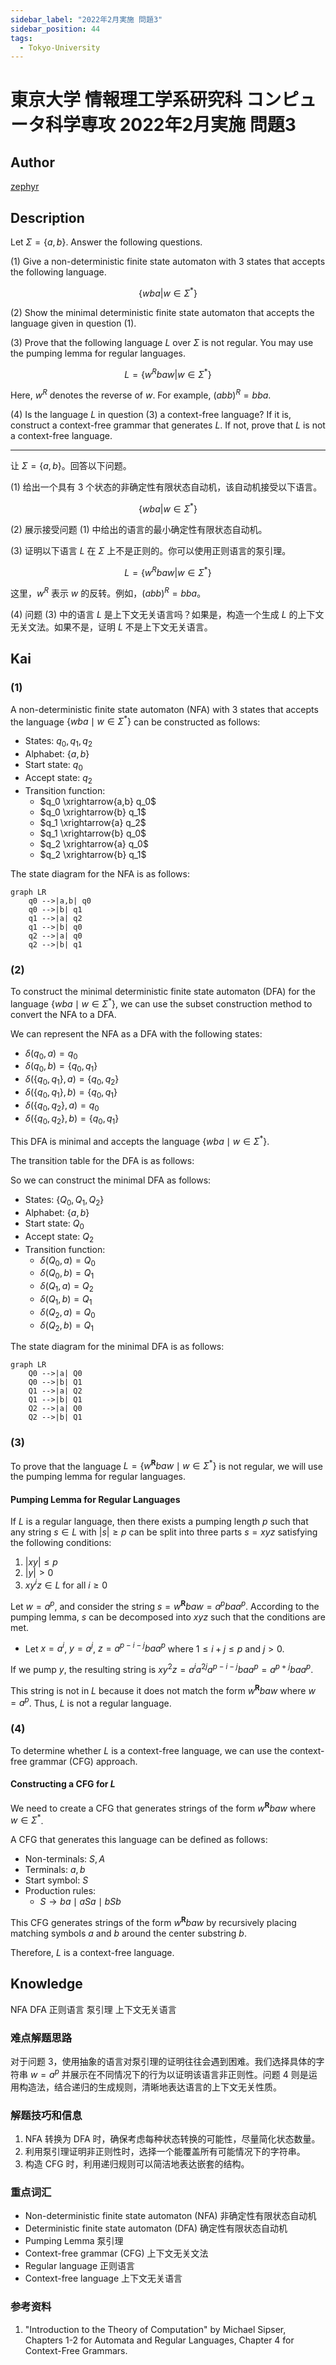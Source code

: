 ```yaml
---
sidebar_label: "2022年2月実施 問題3"
sidebar_position: 44
tags:
  - Tokyo-University
---
```

# 東京大学 情報理工学系研究科 コンピュータ科学専攻 2022年2月実施 問題3

## **Author**
[zephyr](https://inshi-notes.zephyr-zdz.space/)

## **Description**
Let $\Sigma = \{a,b\}$. Answer the following questions.

(1) Give a non-deterministic finite state automaton with 3 states that accepts the following language.

$$
\{wba | w \in \Sigma^*\}
$$

(2) Show the minimal deterministic finite state automaton that accepts the language given in question (1).

(3) Prove that the following language $L$ over $\Sigma$ is not regular. You may use the pumping lemma for regular languages.

$$
L = \{w^Rbaw | w \in \Sigma^*\}
$$

Here, $w^R$ denotes the reverse of $w$. For example, $(abb)^R = bba$.

(4) Is the language $L$ in question (3) a context-free language? If it is, construct a context-free grammar that generates $L$. If not, prove that $L$ is not a context-free language.

---

让 $\Sigma = \{a,b\}$。回答以下问题。

(1) 给出一个具有 3 个状态的非确定性有限状态自动机，该自动机接受以下语言。

$$
\{wba | w \in \Sigma^*\}
$$

(2) 展示接受问题 (1) 中给出的语言的最小确定性有限状态自动机。

(3) 证明以下语言 $L$ 在 $\Sigma$ 上不是正则的。你可以使用正则语言的泵引理。

$$
L = \{w^Rbaw | w \in \Sigma^*\}
$$

这里，$w^R$ 表示 $w$ 的反转。例如，$(abb)^R = bba$。

(4) 问题 (3) 中的语言 $L$ 是上下文无关语言吗？如果是，构造一个生成 $L$ 的上下文无关文法。如果不是，证明 $L$ 不是上下文无关语言。

## **Kai**
### (1)

A non-deterministic finite state automaton (NFA) with 3 states that accepts the language $\{wba \mid w \in \Sigma^*\}$ can be constructed as follows:

- States: $q_0, q_1, q_2$
- Alphabet: $\{a, b\}$
- Start state: $q_0$
- Accept state: $q_2$
- Transition function:
  - $q_0 \xrightarrow{a,b} q_0$
  - $q_0 \xrightarrow{b} q_1$
  - $q_1 \xrightarrow{a} q_2$
  - $q_1 \xrightarrow{b} q_0$
  - $q_2 \xrightarrow{a} q_0$
  - $q_2 \xrightarrow{b} q_1$

The state diagram for the NFA is as follows:

```mermaid
graph LR
    q0 -->|a,b| q0
    q0 -->|b| q1
    q1 -->|a| q2
    q1 -->|b| q0
    q2 -->|a| q0
    q2 -->|b| q1
```

### (2)

To construct the minimal deterministic finite state automaton (DFA) for the language $\{wba \mid w \in \Sigma^*\}$, we can use the subset construction method to convert the NFA to a DFA.

We can represent the NFA as a DFA with the following states:

- $\delta(q_0, a) = q_0$
- $\delta(q_0, b) = \{q_0, q_1\}$
- $\delta(\{q_0, q_1\}, a) = \{q_0, q_2\}$
- $\delta(\{q_0, q_1\}, b) = \{q_0, q_1\}$
- $\delta(\{q_0, q_2\}, a) = q_0$
- $\delta(\{q_0, q_2\}, b) = \{q_0, q_1\}$

This DFA is minimal and accepts the language $\{wba \mid w \in \Sigma^*\}$.

The transition table for the DFA is as follows:

So we can construct the minimal DFA as follows:

- States: $\{Q_0, Q_1, Q_2\}$
- Alphabet: $\{a, b\}$
- Start state: $Q_0$
- Accept state: $Q_2$
- Transition function:
  - $\delta(Q_0, a) = Q_0$
  - $\delta(Q_0, b) = Q_1$
  - $\delta(Q_1, a) = Q_2$
  - $\delta(Q_1, b) = Q_1$
  - $\delta(Q_2, a) = Q_0$
  - $\delta(Q_2, b) = Q_1$

The state diagram for the minimal DFA is as follows:

```mermaid
graph LR
    Q0 -->|a| Q0
    Q0 -->|b| Q1
    Q1 -->|a| Q2
    Q1 -->|b| Q1
    Q2 -->|a| Q0
    Q2 -->|b| Q1
```

### (3)

To prove that the language $L = \{w^{\mathbf{R}}baw \mid w \in \Sigma^*\}$ is not regular, we will use the pumping lemma for regular languages.

#### Pumping Lemma for Regular Languages

If $L$ is a regular language, then there exists a pumping length $p$ such that any string $s \in L$ with $|s| \geq p$ can be split into three parts $s = xyz$ satisfying the following conditions:

1. $|xy| \leq p$
2. $|y| > 0$
3. $xy^iz \in L$ for all $i \geq 0$

Let $w = a^p$, and consider the string $s = w^{\mathbf{R}}baw = a^p b a a^p$. According to the pumping lemma, $s$ can be decomposed into $xyz$ such that the conditions are met.

- Let $x = a^i$, $y = a^j$, $z = a^{p-i-j} b a a^p$ where $1 \leq i+j \leq p$ and $j > 0$.

If we pump $y$, the resulting string is $xy^2z = a^i a^{2j} a^{p-i-j} b a a^p = a^{p+j} b a a^p$.

This string is not in $L$ because it does not match the form $w^{\mathbf{R}}baw$ where $w = a^p$. Thus, $L$ is not a regular language.

### (4)

To determine whether $L$ is a context-free language, we can use the context-free grammar (CFG) approach.

#### Constructing a CFG for $L$

We need to create a CFG that generates strings of the form $w^{\mathbf{R}}baw$ where $w \in \Sigma^*$.

A CFG that generates this language can be defined as follows:

- Non-terminals: $S, A$
- Terminals: $a, b$
- Start symbol: $S$
- Production rules:
  - $S \rightarrow ba \mid a S a \mid b S b$

This CFG generates strings of the form $w^{\mathbf{R}}baw$ by recursively placing matching symbols $a$ and $b$ around the center substring $b$.

Therefore, $L$ is a context-free language.

## **Knowledge**

NFA DFA 正则语言 泵引理 上下文无关语言

### 难点解题思路

对于问题 3，使用抽象的语言对泵引理的证明往往会遇到困难。我们选择具体的字符串 $w = a^p$ 并展示在不同情况下的行为以证明该语言非正则性。问题 4 则是运用构造法，结合递归的生成规则，清晰地表达语言的上下文无关性质。

### 解题技巧和信息

1. NFA 转换为 DFA 时，确保考虑每种状态转换的可能性，尽量简化状态数量。
2. 利用泵引理证明非正则性时，选择一个能覆盖所有可能情况下的字符串。
3. 构造 CFG 时，利用递归规则可以简洁地表达嵌套的结构。

### 重点词汇

- Non-deterministic finite state automaton (NFA) 非确定性有限状态自动机
- Deterministic finite state automaton (DFA) 确定性有限状态自动机
- Pumping Lemma 泵引理
- Context-free grammar (CFG) 上下文无关文法
- Regular language 正则语言
- Context-free language 上下文无关语言

### 参考资料

1. "Introduction to the Theory of Computation" by Michael Sipser, Chapters 1-2 for Automata and Regular Languages, Chapter 4 for Context-Free Grammars.
